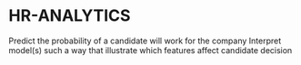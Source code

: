# HR-ANALYTICS
Predict the probability of a candidate will work for the company Interpret model(s) such a way that illustrate which features affect candidate decision
